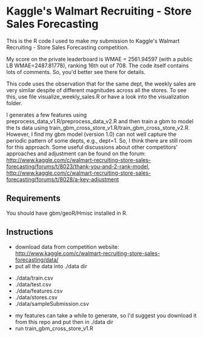 # Kaggle's Walmart Recruiting - Store Sales Forecasting

This is the R code I used to make my submission to Kaggle's Walmart Recruiting - Store Sales Forecasting competition.

My score on the private leaderboard is WMAE = 2561.94597 (with a public LB WMAE=2487.81778), ranking 16th out of 708. The code itself contains lots of comments. So, you'd better see there for details.

This code uses the observation that for the same dept, the weekly sales are very similar despite of different magnitudes across all the stores. To see this, use file visualize_weekly_sales.R or have a look into the visualization folder.

I generates a few features using preprocess_data_v1.R/preprocess_data_v2.R and then train a gbm to model the ts data using train_gbm_cross_store_v1.R/train_gbm_cross_store_v2.R. However, I find my gbm model (version 1.0) can not well capture the periodic pattern of some depts, e.g., dept=1. So, I think there are still room for this approach. Some useful discussions about other competitors' approaches and adjustment can be found on the forum: http://www.kaggle.com/c/walmart-recruiting-store-sales-forecasting/forums/t/8023/thank-you-and-2-rank-model, http://www.kaggle.com/c/walmart-recruiting-store-sales-forecasting/forums/t/8028/a-key-adjustment


## Requirements

You should have gbm/geoR/Hmisc installed in R.


## Instructions

* download data from competition website: http://www.kaggle.com/c/walmart-recruiting-store-sales-forecasting/data/
* put all the data into ./data dir
 - ./data/train.csv
 - ./data/test.csv
 - ./data/features.csv
 - ./data/stores.csv
 - ./data/sampleSubmission.csv
* my features can take a while to generate, so I'd suggest you download it from this repo and put then in ./data dir
* run train_gbm_cross_store_v1.R